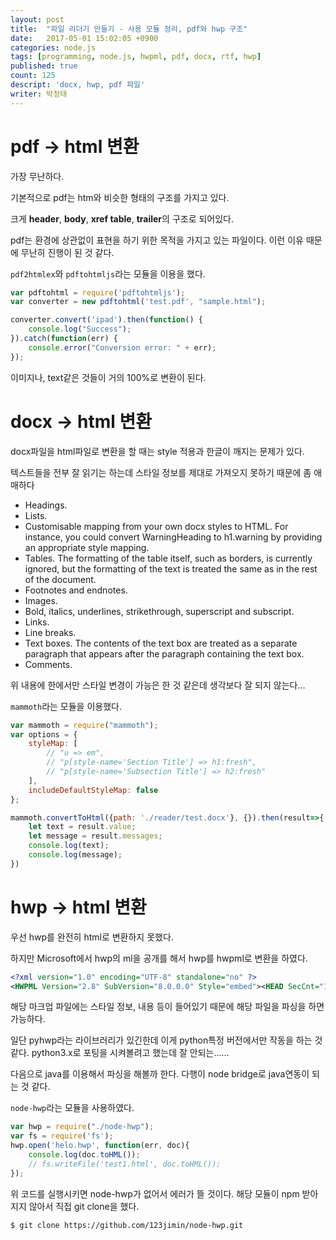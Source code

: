 ```yaml
---
layout: post
title:  "파일 리더기 만들기 - 사용 모듈 정리, pdf와 hwp 구조"
date:   2017-05-01 15:02:05 +0900
categories: node.js
tags: [programming, node.js, hwpml, pdf, docx, rtf, hwp]
published: true
count: 125
descript: 'docx, hwp, pdf 파일'
writer: 박정태
---
```


# pdf -> html 변환

가장 무난하다.

기본적으로 pdf는 htm와 비슷한 형태의 구조를 가지고 있다.

크게 **header**, **body**, **xref table**, **trailer**의 구조로 되어있다.

pdf는 환경에 상관없이 표현을 하기 위한 목적을 가지고 있는 파일이다. 이런 이유 때문에 무난히 진행이 된 것 같다.

`pdf2htmlex`와 `pdftohtmljs`라는 모듈을 이용을 했다.

```javascript
var pdftohtml = require('pdftohtmljs');
var converter = new pdftohtml('test.pdf', "sample.html");

converter.convert('ipad').then(function() {
    console.log("Success");
}).catch(function(err) {
    console.error("Conversion error: " + err);
});
```

이미지나, text같은 것들이 거의 100%로 변환이 된다.

# docx -> html 변환

docx파일을 html파일로 변환을 할 때는 style 적용과 한글이 깨지는 문제가 있다.

텍스트들을 전부 잘 읽기는 하는데 스타일 정보를 제대로 가져오지 못하기 때문에 좀 애매하다

- Headings.
- Lists.
- Customisable mapping from your own docx styles to HTML. For instance, you could convert WarningHeading to h1.warning by providing an appropriate style mapping.
- Tables. The formatting of the table itself, such as borders, is currently ignored, but the formatting of the text is treated the same as in the rest of the document.
- Footnotes and endnotes.
- Images.
- Bold, italics, underlines, strikethrough, superscript and subscript.
- Links.
- Line breaks.
- Text boxes. The contents of the text box are treated as a separate paragraph that appears after the paragraph containing the text box.
- Comments.

위 내용에 한에서만 스타일 변경이 가능은 한 것 같은데 생각보다 잘 되지 않는다...

`mammoth`라는 모듈을 이용했다.

```javascript
var mammoth = require("mammoth");
var options = {
    styleMap: [
        // "u => em",
        // "p[style-name='Section Title'] => h1:fresh",
        // "p[style-name='Subsection Title'] => h2:fresh"
    ],
    includeDefaultStyleMap: false
};

mammoth.convertToHtml({path: './reader/test.docx'}, {}).then(result=>{
    let text = result.value;
    let message = result.messages;
    console.log(text);
    console.log(message);
})
```

# hwp -> html 변환

우선 hwp를 완전히 html로 변환하지 못했다.

하지만 Microsoft에서 hwp의 ml을 공개를 해서 hwp를 hwpml로 변환을 하였다.

```xml
<?xml version="1.0" encoding="UTF-8" standalone="no" ?>
<HWPML Version="2.8" SubVersion="8.0.0.0" Style="embed"><HEAD SecCnt="1"><DOCSUMMARY><TITLE>hello world</TITLE><AUTHOR>누군가</AUTHOR><DATE>2017년 5월 1일 월요일 오전 9:38:44</DATE></DOCSUMMARY><DOCSETTING><BEGINNUMBER Page="1" Footnote="1" Endnote="1" Picture="1" Table="1" Equation="1"/><CARETPOS List="0" Para="5" Pos="0"/></DOCSETTING><MAPPINGTABLE><FACENAMELIST><FONTFACE Lang="Hangul" Count="2"><FONT Id="0" Type="ttf" Name="함초롬돋움"><TYPEINFO FamilyType="2" SerifStyle="3" Weight="5" Proportion="4" Contrast="0" StrokeVariation="1" ArmStyle="1" Letterform="1" Midline="1" XHeight="1"/></FONT><FONT Id="1" Type="ttf" Name="함초롬바탕"><TYPEINFO FamilyType="2" SerifStyle="3" Weight="5" Proportion="4" Contrast="0" StrokeVariation="1" ArmStyle="1" Letterform="1" Midline="1" XHeight="1"/></FONT></FONTFACE><FONTFACE Lang="Latin" Count="2"><FONT Id="0" Type="ttf" Name="함초롬돋움"><TYPEINFO FamilyType="2" SerifStyle="3" Weight="5" Proportion="4" Contrast="0" StrokeVariation="1" ArmStyle="1" Letterform="1" Midline="1" XHeight="1"/></FONT><FONT Id="1" Type="ttf" Name="함초롬바탕"><TYPEINFO FamilyType="2" SerifStyle="3" Weight="5" Proportion="4" Contrast="0" StrokeVariation="1" ArmStyle="1" Letterform="1" Midline="1" XHeight="1"/></FONT></FONTFACE><FONTFACE Lang="Hanja" Count="2"><FONT Id="0" Type="ttf" Name="함초롬돋움"><TYPEINFO FamilyType="2" SerifStyle="3" Weight="5" Proportion="4" Contrast="0" StrokeVariation="1" ArmStyle="1" Letterform="1" Midline="1" XHeight="1"/></FONT><FONT Id="1" Type="ttf" Name="함초롬바탕"><TYPEINFO FamilyType="2" SerifStyle="3" Weight="5" Proportion="4" Contrast="0" StrokeVariation="1" ArmStyle="1" Letterform="1" Midline="1" XHeight="1"/></FONT></FONTFACE><FONTFACE Lang="Japanese" Count="2"><FONT Id="0" Type="ttf" Name="함초롬돋움"><TYPEINFO FamilyType="2" SerifStyle="3" Weight="5" Proportion="4" Contrast="0" StrokeVariation="1" ArmStyle="1" Letterform="1" Midline="1" XHeight="1"/></FONT><FONT Id="1" Type="ttf" Name="함초롬바탕"><TYPEINFO FamilyType="2" SerifStyle="3" Weight="5" Proportion="4" Contrast="0" StrokeVariation="1" ArmStyle="1" Letterform="1" Midline="1" XHeight="1"/></FONT></FONTFACE><FONTFACE Lang="Other" Count="2"><FONT Id="0" Type="ttf" Name="함초롬돋움"><TYPEINFO FamilyType="2" SerifStyle="3" Weight="5" Proportion="4" Contrast="0" StrokeVariation="1" ArmStyle="1" Letterform="1" Midline="1" XHeight="1"/></FONT><FONT Id="1" Type="ttf" Name="함초롬바탕"><TYPEINFO FamilyType="2" SerifStyle="3" Weight="5" Proportion="4" Contrast="0" StrokeVariation="1" ArmStyle="1" Letterform="1" Midline="1" XHeight="1"/></FONT></FONTFACE><FONTFACE Lang="Symbol" Count="2"><FONT Id="0" Type="ttf" Name="함초롬돋움"><TYPEINFO FamilyType="2" SerifStyle="3" Weight="5" Proportion="4" Contrast="0" StrokeVariation="1" ArmStyle="1" Letterform="1" Midline="1" XHeight="1"/></FONT><FONT Id="1" Type="ttf" Name="함초롬바탕"><TYPEINFO FamilyType="2" SerifStyle="3" Weight="5" Proportion="4" Contrast="0" StrokeVariation="1" ArmStyle="1" Letterform="1" Midline="1" XHeight="1"/></FONT></FONTFACE><FONTFACE Lang="User" Count="2"><FONT Id="0" Type="ttf" Name="함초롬돋움"><TYPEINFO FamilyType="2" SerifStyle="3" Weight="5" Proportion="4" Contrast="0" StrokeVariation="1" ArmStyle="1" Letterform="1" Midline="1" XHeight="1"/></FONT><FONT Id="1" Type="ttf" Name="함초롬바탕"><TYPEINFO FamilyType="2" SerifStyle="3" Weight="5" Proportion="4" Contrast="0" StrokeVariation="1" ArmStyle="1" Letterform="1" Midline="1" XHeight="1"/></FONT></FONTFACE></FACENAMELIST><BORDERFILLLIST Count="1"><BORDERFILL Id="1" ThreeD="false" Shadow="false" Slash="0" BackSlash="0" CrookedSlash="0" CounterSlash="0" CounterBackSlash="0" BreakCellSeparateLine="0" CenterLine="0"><LEFTBORDER Type="None" Width="0.1mm" Color="0"/><RIGHTBORDER Type="None" Width="0.1mm" Color="0"/><TOPBORDER Type="None" Width="0.1mm" Color="0"/><BOTTOMBORDER Type="None" Width="0.1mm" Color="0"/><DIAGONAL Type="Solid" Width="0.1mm" Color="0"/><FILLBRUSH><WINDOWBRUSH FaceColor="4294967295" HatchColor="0" HatchStyle="-1" Alpha="0"/></FILLBRUSH></BORDERFILL></BORDERFILLLIST><CHARSHAPELIST Count="8"><CHARSHAPE Id="0" Height="1000" TextColor="0" ShadeColor="4294967295" UseFontSpace="false" UseKerning="false" SymMark="0" BorderFillId="1"><FONTID Hangul="1" Latin="1" Hanja="1" Japanese="1" Other="1" Symbol="1" User="1"/><RATIO Hangul="100" Latin="100" Hanja="100" Japanese="100" Other="100" Symbol="100" User="100"/><CHARSPACING Hangul="0" Latin="0" Hanja="0" Japanese="0" Other="0" Symbol="0" User="0"/><RELSIZE Hangul="100" Latin="100" Hanja="100" Japanese="100" Other="100" Symbol="100" User="100"/><CHAROFFSET Hangul="0" Latin="0" Hanja="0" Japanese="0" Other="0" Symbol="0" User="0"/></CHARSHAPE><CHARSHAPE Id="1" Height="1000" TextColor="0" ShadeColor="4294967295" UseFontSpace="false" UseKerning="false" SymMark="0" BorderFillId="1"><FONTID Hangul="0" Latin="0" Hanja="0" Japanese="0" Other="0" Symbol="0" User="0"/><RATIO Hangul="100" Latin="100" Hanja="100" Japa>daf</CHAR></TEXT></P></SECTION></BODY></HWPML>
```

해당 마크업 파일에는 스타일 정보, 내용 등이 들어있기 때문에 해당 파일을 파싱을 하면 가능하다.

일단 pyhwp라는 라이브러리가 있긴한데 이게 python특정 버전에서만 작동을 하는 것 같다. python3.x로 포팅을 시켜볼려고 했는데 잘 안되는......

다음으로 java를 이용해서 파싱을 해볼까 한다. 다행이 node bridge로 java연동이 되는 것 같다.

`node-hwp`라는 모듈을 사용하였다.

```javascript
var hwp = require("./node-hwp");
var fs = require('fs');
hwp.open('helo.hwp', function(err, doc){
	console.log(doc.toHML());
	// fs.writeFile('test1.html', doc.toHML());
});
```

위 코드를 실행시키면 node-hwp가 없어서 에러가 뜰 것이다. 해당 모듈이 npm 받아지지 않아서 직접 git clone을 했다.

```bash
$ git clone https://github.com/123jimin/node-hwp.git
```
